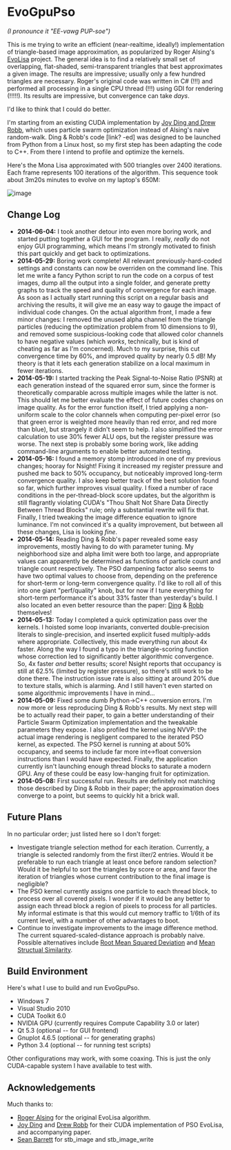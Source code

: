EvoGpuPso
=========
*(I pronounce it "EE-vawg PUP-soe")*

This is me trying to write an efficient (near-realtime, ideally!) implementation
of triangle-based image approximation, as popularized by Roger Alsing's
[EvoLisa](http://rogeralsing.com/2008/12/07/genetic-programming-evolution-of-mona-lisa/) project.
The general idea is to find a relatively small set of overlapping, flat-shaded, semi-transparent
triangles that best approximates a given image. The results are impressive; usually only a few hundred
triangles are necessary. Roger's original code was written in C# (!!!) and performed all
processing in a single CPU thread (!!!) using GDI for rendering (!!!!!). Its results are
impressive, but convergence can take *days*.

I'd like to think that I could do better.

I'm starting from an existing CUDA implementation by [Joy Ding and Drew Robb](http://isites.harvard.edu/fs/docs/icb.topic707165.files/pdfs/Ding_Robb.pdf),
which uses particle swarm optimization instead of Alsing's naive random-walk. Ding & Robb's code
[link? -ed] was designed to be launched from Python from a Linux host, so my first step
has been adapting the code to C++. From there I intend to profile and optimize the kernels.

Here's the Mona Lisa approximated with 500 triangles over 2400 iterations. Each frame
represents 100 iterations of the algorithm. This sequence took about 3m20s minutes to
evolve on my laptop's 650M:

![image](https://raw.githubusercontent.com/cdwfs/evogpupso/master/lisa.gif)

Change Log
----------
 - **2014-06-04:** I took another detour into even more boring work, and started putting together a GUI for the program.
   I really, *really* do not enjoy GUI programming, which means I'm strongly motivated to finish this part quickly and get
   back to optimizations.
 - **2014-05-29:** Boring work complete! All relevant previously-hard-coded settings and constants can now be overriden on the
   command line. This let me write a fancy Python script to run the code on a corpus of test images, dump all the output into
   a single folder, and generate pretty graphs to track the speed and quality of convergence for each image. As soon as I actually
   start running this script on a regular basis and archiving the results, it will give me an easy way to gauge the impact of
   individual code changes. On the actual algorithm front, I made a few minor changes: I removed the unused alpha channel
   from the triangle particles (reducing the optimization problem from 10 dimensions to 9), and removed some suspicious-looking code
   that allowed color channels to have negative values (which *works*, technically, but is kind of cheating as far as I'm concerned).
   Much to my surprise, this cut convergence time by 60%, and improved quality by nearly 0.5 dB! My theory is that it lets each generation
   stabilize on a local maximum in fewer iterations.
 - **2014-05-19:** I started tracking the Peak Signal-to-Noise Ratio (PSNR) at each generation instead of the squared error sum,
   since the former is theoretically comparable across multiple images while the latter is not. This should let me better
   evaluate the effect of future codes changes on image quality. As for the error function itself, I tried applying a non-uniform
   scale to the color channels when computing per-pixel error (so that green error is weighted more heavily than red error, and red
   more than blue), but strangely it didn't seem to help. I also simplified the error calculation to use 30% fewer ALU ops, but
   the register pressure was worse. The next step is probably some boring work, like adding command-line arguments to enable
   better automated testing.
 - **2014-05-16:** I found a memory stomp introduced in one of my previous changes; hooray for Nsight! Fixing it
   increased my register pressure and pushed me back to 50% occupancy, but noticeably improved long-term convergence quality.
   I also keep better track of the best solution found so far, which further improves visual quality. I fixed a number of
   race conditions in the per-thread-block score updates, but the algorithm is still flagrantly violating CUDA's "Thou Shalt
   Not Share Data Directly Between Thread Blocks" rule; only a substantial rewrite will fix that. Finally, I tried tweaking
   the image difference equation to ignore luminance. I'm not convinced it's a quality improvement, but between all these changes,
   Lisa is looking *fine*.
 - **2014-05-14:** Reading Ding & Robb's paper revealed some easy improvements, mostly having to do with parameter tuning. My neighborhood size
   and alpha limit were both too large, and appropriate values can apparently be determined as functions of particle count and
   triangle count respectively. The PSO dampening factor also seems to have two optimal values to choose from, depending on the preference
   for short-term or long-term convergence quality. I'd like to roll all of this into one giant "perf/quality" knob, but for now if I
   tune everything for short-term performance it's about 33% faster than yesterday's build.
   I also located an even better resource than the paper: [Ding](http://joyding.tumblr.com/) & [Robb](http://drewrobb.com/)
   themselves!
 - **2014-05-13:** Today I completed a quick optimization pass over the kernels. I hoisted some loop
   invariants, converted double-precision literals to single-precision, and inserted explicit fused
   multiply-adds where appropriate. Collectively, this made everything run about 4x faster. Along the way
   I found a typo in the triangle-scoring function whose correction led to significantly better algorithmic
   convergence. So, 4x faster *and* better results; score!
   Nsight reports that occupancy is still at 62.5% (limited by register pressure), so there's still work to be
   done there. The instruction issue rate is also sitting at around 20% due to texture stalls, which is alarming.
   And I still haven't even started on some algorithmic improvements I have in mind...
 - **2014-05-09:** Fixed some dumb Python->C++ conversion errors. I'm now more or less reproducing Ding & Robb's
   results. My next step will be to actually read their paper, to gain a better understanding of their
   Particle Swarm Optimization implementation and the tweakable parameters they expose. I also profiled
   the kernel using NVVP: the actual image rendering is negligent compared to the iterated PSO kernel,
   as expected. The PSO kernel is running at about 50% occupancy, and seems to include far more
   int<->float conversion instructions than I would have expected. Finally, the application currently
   isn't launching enough thread blocks to saturate a modern GPU. Any of these could be easy
   low-hanging fruit for optimization.
 - **2014-05-08:** First successful run. Results are definitely not matching those described by Ding & Robb
   in their paper; the approximation does converge to a point, but seems to quickly hit a
   brick wall.

Future Plans
------------
In no particular order; just listed here so I don't forget:
 - Investigate triangle selection method for each iteration. Currently, a triangle is selected randomly from the first iIter/2 entries.
   Would it be preferable to run each triangle at least once before random selection? Would it be helpful to sort the triangles by
   score or area, and favor the iteration of triangles whose current contribution to the final image is negligible?
 - The PSO kernel currently assigns one particle to each thread block, to process over all covered pixels. I wonder if it would be any
   better to assign each thread block a region of pixels to process for all particles. My informal estimate is that this would cut
   memory traffic to 1/6th of its current level, with a number of other advantages to boot.
 - Continue to investigate improvements to the image difference method. The current squared-scaled-distance approach is probably
   naive. Possible alternatives include [Root Mean Squared Deviation](http://en.wikipedia.org/wiki/RMSD) and
   [Mean Structual Similarity](http://citeseerx.ist.psu.edu/viewdoc/download;jsessionid=230F49B56EF7810EBD8B84BD3ACF7815?doi=10.1.1.5.54&rep=rep1&type=pdf).

Build Environment
-----------------
Here's what I use to build and run EvoGpuPso.
 - Windows 7
 - Visual Studio 2010
 - CUDA Toolkit 6.0
 - NVIDIA GPU (currently requires Compute Capability 3.0 or later)
 - Qt 5.3 (optional -- for GUI frontend)
 - Gnuplot 4.6.5 (optional -- for generating graphs)
 - Python 3.4 (optional -- for running test scripts)

Other configurations may work, with some coaxing. This is just the only CUDA-capable
system I have available to test with.

Acknowledgements
----------------
Much thanks to:
 - [Roger Alsing](http://rogeralsing.com/) for the original EvoLisa algorithm.
 - [Joy Ding](http://joyding.tumblr.com/) and [Drew Robb](http://drewrobb.com/) for their CUDA implementation of PSO EvoLisa, and accompanying paper.
 - [Sean Barrett](http://nothings.org/) for stb_image and stb_image_write